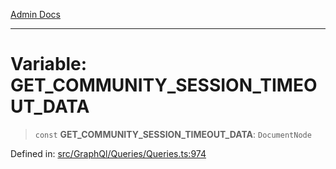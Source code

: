 [Admin Docs](/)

***

# Variable: GET\_COMMUNITY\_SESSION\_TIMEOUT\_DATA

> `const` **GET\_COMMUNITY\_SESSION\_TIMEOUT\_DATA**: `DocumentNode`

Defined in: [src/GraphQl/Queries/Queries.ts:974](https://github.com/PalisadoesFoundation/talawa-admin/blob/main/src/GraphQl/Queries/Queries.ts#L974)
